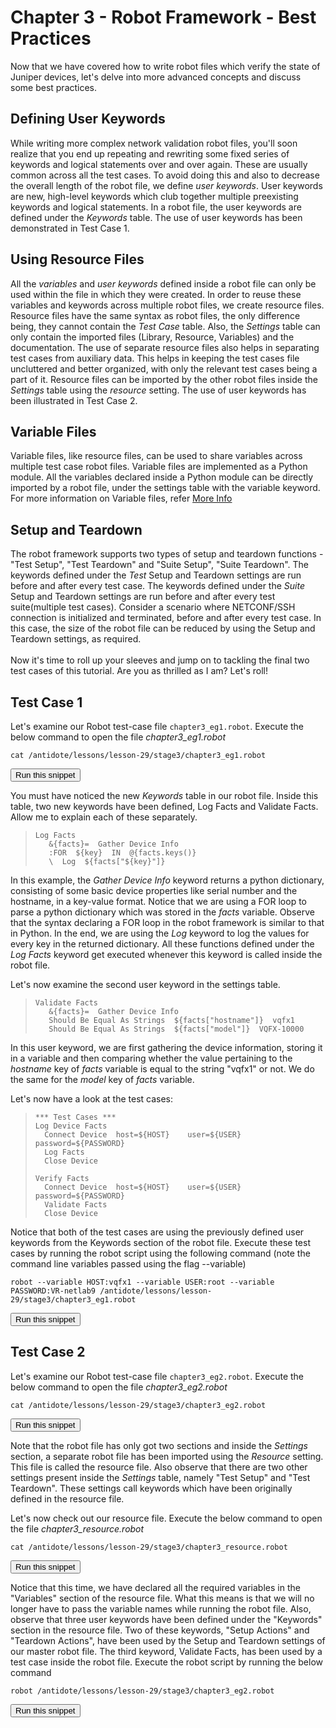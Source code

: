 # Chapter 3 - Robot Framework - Best Practices

Now that we have covered how to write robot files which verify the state of Juniper devices, let's delve into more advanced concepts and discuss some best practices.

## Defining User Keywords

While writing more complex network validation robot files, you'll soon realize that you end up repeating and rewriting some fixed series of keywords and logical statements over and over again. These are usually common across all the test cases. To avoid doing this and also to decrease the overall length of the robot file, we define *user keywords*.  User keywords are new, high-level keywords which club together multiple preexisting keywords and logical statements. In a robot file, the user keywords are defined under the *Keywords* table. The use of user keywords has been demonstrated in Test Case 1.

## Using Resource Files

All the *variables* and *user keywords* defined inside a robot file can only be used within the file in which they were created. In order to reuse these variables and keywords across multiple robot files, we create resource files. Resource files have the same syntax as robot files, the only difference being, they cannot contain the *Test Case* table. Also, the *Settings* table can only contain the imported files (Library, Resource, Variables) and the documentation. The use of separate resource files also helps in separating test cases from auxiliary data. This helps in keeping the test cases file uncluttered and better organized, with only the relevant test cases being a part of it. Resource files can be imported by the other robot files inside the *Settings* table using the *resource* setting. The use of user keywords has been illustrated in Test Case 2.

## Variable Files

Variable files, like resource files, can be used to share variables across multiple test case robot files. Variable files are implemented as a Python module. All the variables declared inside a Python module can be directly imported by a robot file, under the settings table with the variable keyword. For more information on Variable files, refer [More Info](http://robotframework.org/robotframework/latest/RobotFrameworkUserGuide.html#variable-files)

## Setup and Teardown

The robot framework supports two types of setup and teardown functions - "Test Setup", "Test Teardown" and "Suite Setup", "Suite Teardown". The keywords defined under the *Test* Setup and Teardown settings are run before and after every test case. The keywords defined under the *Suite* Setup and Teardown settings are run before and after every test suite(multiple test cases). Consider a scenario where NETCONF/SSH connection is initialized and terminated, before and after every test case. In this case, the size of the robot file can be reduced by using the Setup and Teardown settings, as required.
\
\
Now it's time to roll up your sleeves and jump on to tackling the final two test cases of this tutorial. Are you as thrilled as I am? Let's roll!

## Test Case 1
Let's examine our Robot test-case file `chapter3_eg1.robot`. Execute the below command to open the file *chapter3_eg1.robot*
```
cat /antidote/lessons/lesson-29/stage3/chapter3_eg1.robot
```
<button type="button" class="btn btn-primary btn-sm" onclick="runSnippetInTab('linux1', 0)">Run this snippet</button>

You must have noticed the new *Keywords* table in our robot file. Inside this table, two new keywords have been defined, Log Facts and Validate Facts. Allow me to explain each of these separately.

>```
>Log Facts
>    &{facts}=	Gather Device Info
>    :FOR  ${key}  IN  @{facts.keys()}  
>    \  Log  ${facts["${key}"]}
>```

In this example, the *Gather Device Info* keyword returns a python dictionary, consisting of some basic device properties like serial number and the hostname, in a key-value format. Notice that we are using a FOR loop to parse a python dictionary which was stored in the *facts* variable. Observe that the syntax declaring a FOR loop in the robot framework is similar to that in Python. In the end, we are using the *Log* keyword to log the values for every key in the returned dictionary. All these functions defined under the *Log Facts* keyword get executed whenever this keyword is called inside the robot file. 

Let's now examine the second user keyword in the settings table.

>```
>Validate Facts
>	 &{facts}=	Gather Device Info
>    Should Be Equal As Strings  ${facts["hostname"]}  vqfx1
>    Should Be Equal As Strings  ${facts["model"]}  VQFX-10000
>```

In this user keyword, we are first gathering the device information, storing it in a variable and then comparing whether the value pertaining to the *hostname* key of *facts* variable is equal to the string "vqfx1" or not. We do the same for the *model* key of *facts* variable.

Let's now have a look at the test cases:

>```
>*** Test Cases ***
>Log Device Facts
>	Connect Device  host=${HOST}	user=${USER}	password=${PASSWORD}
>	Log Facts
>	Close Device
>
>Verify Facts
>	Connect Device  host=${HOST}	user=${USER}	password=${PASSWORD}
>	Validate Facts
>	Close Device
>```

Notice that both of the test cases are using the previously defined user keywords from the Keywords section of the robot file. Execute these test cases by running the robot script using the following command (note the command line variables passed using the flag --variable)
```
robot --variable HOST:vqfx1 --variable USER:root --variable PASSWORD:VR-netlab9 /antidote/lessons/lesson-29/stage3/chapter3_eg1.robot
```
<button type="button" class="btn btn-primary btn-sm" onclick="runSnippetInTab('linux1', 4)">Run this snippet</button>



## Test Case 2

Let's examine our Robot test-case file `chapter3_eg2.robot`. Execute the below command to open the file *chapter3_eg2.robot*
```
cat /antidote/lessons/lesson-29/stage3/chapter3_eg2.robot
```
<button type="button" class="btn btn-primary btn-sm" onclick="runSnippetInTab('linux1', 5)">Run this snippet</button>

Note that the robot file has only got two sections and inside the *Settings* section, a separate robot file has been imported using the *Resource* setting. This file is called the resource file. Also observe that there are two other settings present inside the *Settings* table, namely "Test Setup" and "Test Teardown". These settings call keywords which have been originally defined in the resource file.

Let's now check out our resource file. Execute the below command to open the file *chapter3_resource.robot*
```
cat /antidote/lessons/lesson-29/stage3/chapter3_resource.robot
```
<button type="button" class="btn btn-primary btn-sm" onclick="runSnippetInTab('linux1', 6)">Run this snippet</button>

Notice that this time, we have declared all the required variables in the "Variables" section of the resource file. What this means is that we will no longer have to pass the variable names while running the robot file. Also, observe that three user keywords have been defined under the "Keywords" section in the resource file. Two of these keywords, "Setup Actions" and "Teardown Actions", have been used by the Setup and Teardown settings of our master robot file. The third keyword, Validate Facts, has been used by a test case inside the robot file. Execute the robot script by running the below command
```
robot /antidote/lessons/lesson-29/stage3/chapter3_eg2.robot
```
<button type="button" class="btn btn-primary btn-sm" onclick="runSnippetInTab('linux1', 7)">Run this snippet</button>

